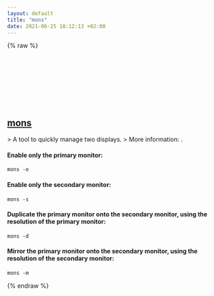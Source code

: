 ```yaml
---
layout: default
title: "mons"
date: 2021-06-25 18:12:13 +02:00
---
```

{% raw %}
<h2 id="mons">
  <a href="/en/linux/mons.html">mons</a> <a href="#mons"><svg class="icon">
    <use href="/assets/images/unicode_sprite.svg#link" />
  </svg></a>
</h2>
> A tool to quickly manage two displays.
> More information: <https://github.com/Ventto/mons>.

#### Enable only the primary monitor:
```shell
mons -o
```
#### Enable only the secondary monitor:
```shell
mons -s
```
#### Duplicate the primary monitor onto the secondary monitor, using the resolution of the primary monitor:
```shell
mons -d
```
#### Mirror the primary monitor onto the secondary monitor, using the resolution of the secondary monitor:
```shell
mons -m
```
{% endraw %}